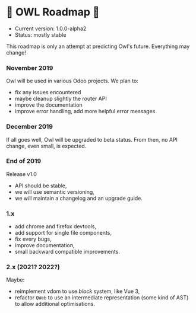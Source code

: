 # 🦉 OWL Roadmap 🦉

- Current version: 1.0.0-alpha2
- Status: mostly stable

This roadmap is only an attempt at predicting Owl's future.  Everything may
change!


### November 2019

Owl will be used in various Odoo projects. We plan to:

- fix any issues encountered
- maybe cleanup slightly the router API
- improve the documentation
- improve error handling, add more helpful error messages

### December 2019

If all goes well, Owl will be upgraded to beta status. From then, no API change,
even small, is expected.

### End of 2019

Release v1.0

- API should be stable,
- we will use semantic versioning,
- we will maintain a changelog and an upgrade guide.

### 1.x

- add chrome and firefox devtools,
- add support for single file components,
- fix every bugs,
- improve documentation,
- small backward compatible improvements.

### 2.x (2021? 2022?)

Maybe:

- reimplement vdom to use *block* system, like Vue 3,
- refactor `QWeb` to use an intermediate representation (some kind of AST) to
  allow additional optimisations.


